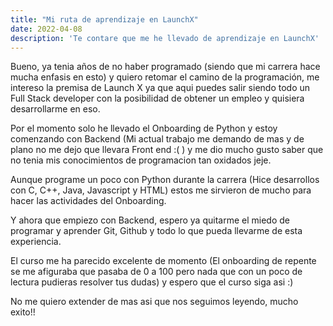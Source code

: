 ```yaml
---
title: "Mi ruta de aprendizaje en LaunchX"
date: 2022-04-08
description: 'Te contare que me he llevado de aprendizaje en LaunchX'
---
```


Bueno, ya tenia años de no haber programado (siendo que mi carrera hace mucha enfasis en esto) y quiero retomar el camino de la programación, me intereso la premisa de Launch X ya que aqui puedes salir siendo todo un Full Stack developer con la posibilidad de obtener un empleo y quisiera desarrollarme en eso.

Por el momento solo he llevado el Onboarding de Python y estoy comenzando con Backend (Mi actual trabajo me demando de mas y de plano no me dejo que llevara Front end :( ) y me dio mucho gusto saber que no tenia mis conocimientos de programacion tan oxidados jeje.

Aunque programe un poco con Python durante la carrera (Hice desarrollos con C, C++, Java, Javascript y HTML) estos me sirvieron de mucho para hacer las actividades del Onboarding.

Y ahora que empiezo con Backend, espero ya quitarme el miedo de programar y aprender Git, Github y todo lo que pueda llevarme de esta experiencia.

El curso me ha parecido excelente de momento (El onboarding de repente se me afiguraba que pasaba de 0 a 100 pero nada que con un poco de lectura pudieras resolver tus dudas) y espero que el curso siga asi :)

No me quiero extender de mas asi que nos seguimos leyendo, mucho exito!! 
